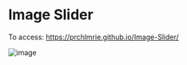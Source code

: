 # Image Slider

To access: https://prchlmrie.github.io/Image-Slider/

![image](https://github.com/user-attachments/assets/5476e0cc-252b-44f3-8fa2-96c19e0fbc8a)
